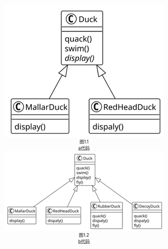 <div align="center"><img src="./a/uml.svg"></div>
<div align="center">图1.1</div>
<div align="center"><a href="./a">a代码</a></div>

<div align="center"><img src="./b/uml.svg"></div>
<div align="center">图1.2</div>
<div align="center"><a href="./b">b代码</a></div>
